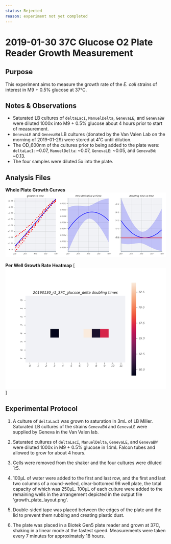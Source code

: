 ```yaml
---
status: Rejected 
reason: experiment not yet completed
---
```


# 2019-01-30 37C Glucose O2 Plate Reader Growth Measurement

## Purpose
This experiment aims to measure the growth rate of the *E. coli* strains of interest in M9 + 0.5% glucose at 37°C.

## Notes & Observations
* Saturated LB cultures of `deltaLacI`, `ManuelDelta`, `GenevaLE`, and `GenevaBW` were diluted 1000x into M9 + 0.5% glucose about 4 hours prior to start of measurement.
* `GenevaLE` and `GenevaBW` LB cultures (donated by the Van Valen Lab on the morning of 2019-01-29) were stored at 4˚C until dilution.
* The OD_600nm of the cultures prior to being added to the plate were: `deltaLacI`: ~0.07, `ManuelDelta`: ~0.07, `GenevaLE`: ~0.05, and `GenevaBW`: ~0.13.
* The four samples were diluted 5x into the plate.

## Analysis Files

**Whole Plate Growth Curves**
![plate layout](output/delta_glucose/gp_output_curves.png)

**Per Well Growth Rate Heatmap**
[![growth curves](output/delta_glucose/per_well_doubling_times_heatmap.png)]

## Experimental Protocol

1. A culture of `deltaLacI` was grown to saturation in 3mL of LB Miller. Saturated LB cultures of the strains `GenevaBW` and `GenevaLE` were supplied by Geneva in the Van Valen lab.

2. Saturated cultures of `deltaLacI`, `ManuelDelta`, `GenevaLE`, and `GenevaBW` were diluted 1000x in M9 + 0.5% glucose in 14mL Falcon tubes and allowed to grow for about 4 hours.

3. Cells were removed from the shaker and the four cultures were diluted 1:5.

4. 100µL of water were added to the first and last row, and the first and last two columns of a round-welled, clear-bottomed 96 well plate, the total capacity of which was 250µL. 100µL of each culture were added to the remaining wells in the arrangement depicted in the output file 'growth_plate_layout.png'.

5. Double-sided tape was placed between the edges of the plate and the lid to prevent them rubbing and creating plastic dust.

6. The plate was placed in a Biotek Gen5 plate reader and grown at 37C, shaking in a linear mode at the fastest speed. Measurements were taken every 7 minutes for approximately 18 hours.